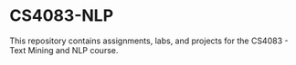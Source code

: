 # CS4083-NLP
This repository contains assignments, labs, and projects for the CS4083 - Text Mining and NLP course.
